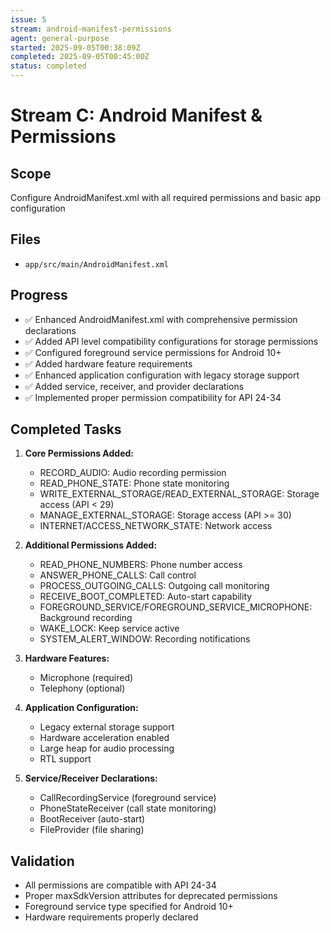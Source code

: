 ```yaml
---
issue: 5
stream: android-manifest-permissions
agent: general-purpose
started: 2025-09-05T00:38:09Z
completed: 2025-09-05T00:45:00Z
status: completed
---
```


# Stream C: Android Manifest & Permissions

## Scope
Configure AndroidManifest.xml with all required permissions and basic app configuration

## Files
- `app/src/main/AndroidManifest.xml`

## Progress
- ✅ Enhanced AndroidManifest.xml with comprehensive permission declarations
- ✅ Added API level compatibility configurations for storage permissions
- ✅ Configured foreground service permissions for Android 10+
- ✅ Added hardware feature requirements
- ✅ Enhanced application configuration with legacy storage support
- ✅ Added service, receiver, and provider declarations
- ✅ Implemented proper permission compatibility for API 24-34

## Completed Tasks
1. **Core Permissions Added:**
   - RECORD_AUDIO: Audio recording permission
   - READ_PHONE_STATE: Phone state monitoring
   - WRITE_EXTERNAL_STORAGE/READ_EXTERNAL_STORAGE: Storage access (API < 29)
   - MANAGE_EXTERNAL_STORAGE: Storage access (API >= 30)
   - INTERNET/ACCESS_NETWORK_STATE: Network access

2. **Additional Permissions Added:**
   - READ_PHONE_NUMBERS: Phone number access
   - ANSWER_PHONE_CALLS: Call control
   - PROCESS_OUTGOING_CALLS: Outgoing call monitoring
   - RECEIVE_BOOT_COMPLETED: Auto-start capability
   - FOREGROUND_SERVICE/FOREGROUND_SERVICE_MICROPHONE: Background recording
   - WAKE_LOCK: Keep service active
   - SYSTEM_ALERT_WINDOW: Recording notifications

3. **Hardware Features:**
   - Microphone (required)
   - Telephony (optional)

4. **Application Configuration:**
   - Legacy external storage support
   - Hardware acceleration enabled
   - Large heap for audio processing
   - RTL support

5. **Service/Receiver Declarations:**
   - CallRecordingService (foreground service)
   - PhoneStateReceiver (call state monitoring)
   - BootReceiver (auto-start)
   - FileProvider (file sharing)

## Validation
- All permissions are compatible with API 24-34
- Proper maxSdkVersion attributes for deprecated permissions
- Foreground service type specified for Android 10+
- Hardware requirements properly declared